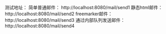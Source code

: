 测试地址：
简单普通邮件：
http://localhost:8080/mail/send1
静态html邮件：
http://localhost:8080/mail/send2
freemarker邮件：
http://localhost:8080/mail/send3
通过内部队列发送邮件：
http://localhost:8080/mail/send4
